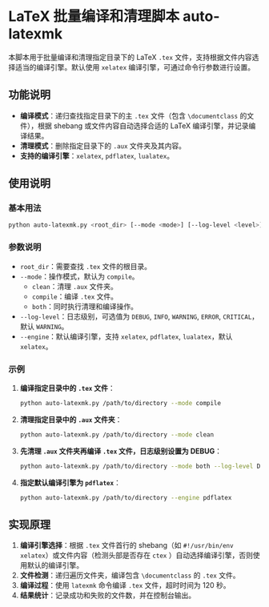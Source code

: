 # LaTeX 批量编译和清理脚本 auto-latexmk

本脚本用于批量编译和清理指定目录下的 LaTeX `.tex` 文件，支持根据文件内容选择适当的编译引擎。默认使用 `xelatex` 编译引擎，可通过命令行参数进行设置。

## 功能说明

- **编译模式**：递归查找指定目录下的主 `.tex` 文件（包含 `\documentclass` 的文件），根据 shebang 或文件内容自动选择合适的 LaTeX 编译引擎，并记录编译结果。
- **清理模式**：删除指定目录下的 `.aux` 文件夹及其内容。
- **支持的编译引擎**：`xelatex`, `pdflatex`, `lualatex`。

## 使用说明

### 基本用法

```bash
python auto-latexmk.py <root_dir> [--mode <mode>] [--log-level <level>] [--engine <engine>]
```

### 参数说明

- `root_dir`：需要查找 `.tex` 文件的根目录。
- `--mode`：操作模式，默认为 `compile`。
  - `clean`：清理 `.aux` 文件夹。
  - `compile`：编译 `.tex` 文件。
  - `both`：同时执行清理和编译操作。
- `--log-level`：日志级别，可选值为 `DEBUG`, `INFO`, `WARNING`, `ERROR`, `CRITICAL`，默认 `WARNING`。
- `--engine`：默认编译引擎，支持 `xelatex`, `pdflatex`, `lualatex`，默认 `xelatex`。

### 示例

1. **编译指定目录中的 `.tex` 文件**：

   ```bash
   python auto-latexmk.py /path/to/directory --mode compile
   ```

2. **清理指定目录中的 `.aux` 文件夹**：

   ```bash
   python auto-latexmk.py /path/to/directory --mode clean
   ```

3. **先清理 `.aux` 文件夹再编译 `.tex` 文件，日志级别设置为 DEBUG**：

   ```bash
   python auto-latexmk.py /path/to/directory --mode both --log-level DEBUG
   ```

4. **指定默认编译引擎为 `pdflatex`**：

   ```bash
   python auto-latexmk.py /path/to/directory --engine pdflatex
   ```

## 实现原理

1. **编译引擎选择**：根据 `.tex` 文件首行的 shebang（如 `#!/usr/bin/env xelatex`）或文件内容（检测头部是否存在 `ctex` ）自动选择编译引擎，否则使用默认的编译引擎。
2. **文件检测**：递归遍历文件夹，编译包含 `\documentclass` 的 `.tex` 文件。
3. **编译过程**：使用 `latexmk` 命令编译 `.tex` 文件，超时时间为 120 秒。
4. **结果统计**：记录成功和失败的文件数，并在控制台输出。
